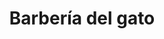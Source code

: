 ---
title: "Barbería del gato"
url: /san-cristobal-de-las-casas/barberia-del-gato/
shop: peluquería
---
